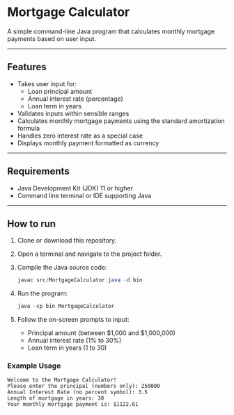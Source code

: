 # Mortgage Calculator

A simple command-line Java program that calculates monthly mortgage payments based on user input.

---

## Features

- Takes user input for:
  - Loan principal amount
  - Annual interest rate (percentage)
  - Loan term in years
- Validates inputs within sensible ranges
- Calculates monthly mortgage payments using the standard amortization formula
- Handles zero interest rate as a special case
- Displays monthly payment formatted as currency

---

## Requirements

- Java Development Kit (JDK) 11 or higher
- Command line terminal or IDE supporting Java

---

## How to run

1. Clone or download this repository.

2. Open a terminal and navigate to the project folder.

3. Compile the Java source code:

   ```java
   javac src/MortgageCalculator.java -d bin
   ```

4. Run the program:
    ```java
    java -cp bin MortgageCalculator
    ```

5. Follow the on-screen prompts to input:
    - Principal  amount (between $1,000 and $1,000,000)
    - Annual interest rate (1% to 30%)
    - Loan term in years (1 to 30)

### Example Usage
```
Welcome to the Mortgage Calculator!
Please enter the principal (numbers only): 250000
Annual Interest Rate (no percent symbol): 3.5
Length of mortgage in years: 30
Your monthly mortgage payment is: $1122.61
```